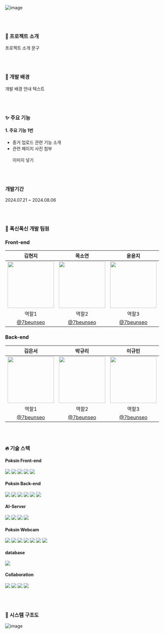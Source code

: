 ![image](https://github.com/user-attachments/assets/16aefb51-0064-4db8-95b6-9dbcf3564ce4)





<br><br>
### 📙 프로젝트 소개
프로젝트 소개 문구

<br><br>

### 🙌 개발 배경
개발 배경 안내 텍스트

<br><br>

### ✨ 주요 기능
#### 1. 주요 기능 1번
* 증거 업로드 관련 기능 소개
* 관련 페이지 사진 첨부<br>
  <br>
이미지 넣기

<br><br>

### 개발기간
2024.07.21 ~ 2024.08.06

<br><br>

### 🦁 폭신폭신 개발 팀원

### Front-end

| <center> 김현지 </center>                                                                          | <center> 목소연 </center>                                                                         | <center> 윤윤지 </center> |
|---------------------------------------------------------------------------------------------------|---------------------------------------------------------------------------------------------------|---------------------------------------|
| <center> <img width="150px" src="https://avatars.githubusercontent.com/u/128278212?v=4"></center> | <center> <img width="150px" src="https://avatars.githubusercontent.com/u/128278212?v=4"></center> | <center> <img width="150px" src="https://avatars.githubusercontent.com/u/128278212?v=4"></center> |
| <center> 역할1 </center>                                                                            | <center> 역할2 </center>                                                                           | <center> 역할3 </center>               |
| <center> [@7beunseo](https://github.com/7beunseo) </center>                                   | <center> [@7beunseo](https://github.com/7beunseo) </center>                                           | <center> [@7beunseo](https://github.com/7beunseo) </center> |

### Back-end

| <center> 김은서 </center>                                                                         | <center> 박규리 </center>                                                                         | <center> 이규민 </center> |
|---------------------------------------------------------------------------------------------------|---------------------------------------------------------------------------------------------------|---------------------------------------|
| <center> <center> <img width="150px" src="https://avatars.githubusercontent.com/u/128278212?v=4"></center> | <center> <img width="150px" src="https://avatars.githubusercontent.com/u/128278212?v=4"></center> | <center> <img width="150px" src="https://avatars.githubusercontent.com/u/128278212?v=4"></center> |
| <center> 역할1 </center>                                                                            | <center> 역할2 </center>                                                                         | <center> 역할3 </center>               |
| <center> [@7beunseo](https://github.com/7beunseo) </center>                                          |<center> [@7beunseo](https://github.com/7beunseo) </center>                                       | <center> [@7beunseo](https://github.com/7beunseo) </center> |

<br><br>

### 🔥 기술 스택

####  ️Poksin Front-end
<img src="https://img.shields.io/badge/HTML5-E34F26?style=for-the-badge&logo=HTML5&logoColor=white"/> <img src="https://img.shields.io/badge/CSS3-1572B6?style=for-the-badge&logo=CSS3&logoColor=white"/> <img src="https://img.shields.io/badge/JavaScript-F7DF1E?style=for-the-badge&logo=JavaScript&logoColor=white"/>
<img src="https://img.shields.io/badge/React-61DAFB?style=for-the-badge&logo=React&logoColor=white"/> <img src="https://img.shields.io/badge/netlify-00C7B7?style=for-the-badge&logo=netlify&logoColor=white"/>

#### Poksin Back-end
<img src="https://img.shields.io/badge/java-007396?style=for-the-badge&logo=java&logoColor=white"> <img src="https://img.shields.io/badge/spring Boot-6DB33F?style=for-the-badge&logo=springboot&logoColor=white"> <img src="https://img.shields.io/badge/JPA-6DB33F?style=for-the-badge&logo=JPA&logoColor=white"/>
<img src="https://img.shields.io/badge/Ubuntu-E95420?style=for-the-badge&logo=Ubuntu&logoColor=white"/>   <img src="https://img.shields.io/badge/AWS-232F3E?style=for-the-badge&logo=amazonaws&logoColor=white"/>
<img src="https://img.shields.io/badge/Docker-2496ED?style=for-the-badge&logo=Docker&logoColor=white">

#### AI-Server
<img src="https://img.shields.io/badge/python-3776AB?style=for-the-badge&logo=python&logoColor=white"> <img src="https://img.shields.io/badge/fastapi-009688?style=for-the-badge&logo=fastapi&logoColor=white"> 
<img src="https://img.shields.io/badge/Ubuntu-E95420?style=for-the-badge&logo=Ubuntu&logoColor=white"/>  <img src="https://img.shields.io/badge/AWS-232F3E?style=for-the-badge&logo=amazonaws&logoColor=white"/>

#### Poksin Webcam
<img src="https://img.shields.io/badge/HTML5-E34F26?style=for-the-badge&logo=HTML5&logoColor=white"/> <img src="https://img.shields.io/badge/CSS3-1572B6?style=for-the-badge&logo=CSS3&logoColor=white"/> <img src="https://img.shields.io/badge/JavaScript-F7DF1E?style=for-the-badge&logo=JavaScript&logoColor=white"/>
<img src="https://img.shields.io/badge/python-3776AB?style=for-the-badge&logo=python&logoColor=white"> <img src="https://img.shields.io/badge/django-092E20?style=for-the-badge&logo=django&logoColor=white"> <img src="https://img.shields.io/badge/Ubuntu-E95420?style=for-the-badge&logo=Ubuntu&logoColor=white"/>  <img src="https://img.shields.io/badge/AWS-232F3E?style=for-the-badge&logo=amazonaws&logoColor=white"/>


#### database
<img src="https://img.shields.io/badge/MySQL-4479A1?style=for-the-badge&logo=MySQL&logoColor=white"/>

#### Collaboration
<img src="https://img.shields.io/badge/Github-black?style=for-the-badge&logo=Github&logoColor=white"/> <img src="https://img.shields.io/badge/Discord-5865F2?style=for-the-badge&logo=Discord&logoColor=white"/> <img src="https://img.shields.io/badge/Figma-F24E1E?style=for-the-badge&logo=Figma&logoColor=white"/> <img src="https://img.shields.io/badge/Notion-black?style=for-the-badge&logo=Notion&logoColor=white"/>

<br><br>

### 🧬 시스템 구조도
![image](https://github.com/user-attachments/assets/3a232ab3-9a57-47d6-9da4-f5863d955b69)
